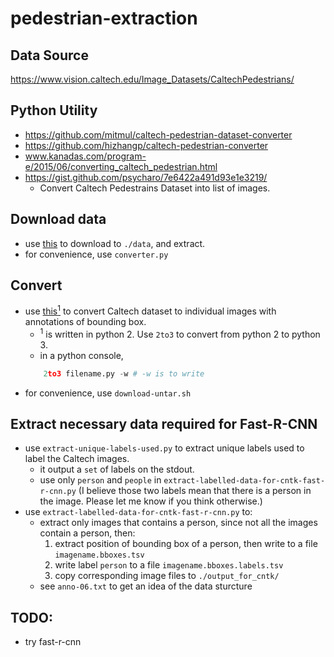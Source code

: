 # pedestrian-extraction

## Data Source
https://www.vision.caltech.edu/Image_Datasets/CaltechPedestrians/

## Python Utility 
  - https://github.com/mitmul/caltech-pedestrian-dataset-converter
  - https://github.com/hizhangp/caltech-pedestrian-converter
  - www.kanadas.com/program-e/2015/06/converting_caltech_pedestrian.html
  - https://gist.github.com/psycharo/7e6422a491d93e1e3219/
    - Convert Caltech Pedestrains Dataset into list of images.

## Download data
- use [this](https://github.com/jainanshul/caltech-pedestrian-dataset-extractor/blob/master/download.sh) to download to `./data`, and extract.
- for convenience, use `converter.py`

## Convert
- use [this<sup>1</sup>](https://github.com/hizhangp/caltech-pedestrian-converter/blob/master/converter.py) to convert Caltech dataset to individual images with annotations of bounding box. 
  - <sup>1</sup> is written in python 2. Use `2to3` to convert from python 2 to python 3.
  - in a python console, 
  ```python
      2to3 filename.py -w # -w is to write
  ```
- for convenience, use `download-untar.sh`

## Extract necessary data required for Fast-R-CNN
- use `extract-unique-labels-used.py` to extract unique labels used to label the Caltech images.
  - it output a `set` of labels on the stdout.
  - use only `person` and `people` in `extract-labelled-data-for-cntk-fast-r-cnn.py` (I believe those two labels mean that there is a person in the image. Please let me know if you think otherwise.)
- use `extract-labelled-data-for-cntk-fast-r-cnn.py` to:
  - extract only images that contains a person, since not all the images contain a person, then:
    1. extract position of bounding box of a person, then write to a file `imagename.bboxes.tsv`
    2. write label `person` to a file `imagename.bboxes.labels.tsv`
    3. copy corresponding image files to `./output_for_cntk/`
  - see `anno-06.txt` to get an idea of the data sturcture

## TODO:
- try fast-r-cnn
